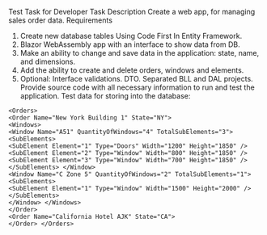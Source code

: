 Test Task for Developer Task Description
Create a web app, for managing sales order data.
Requirements
1. Create new database tables Using Code First In Entity Framework.
2. Blazor WebAssembly app with an interface to show data from DB.
3. Make an ability to change and save data in the application: state, name, and dimensions.
4. Add the ability to create and delete orders, windows and elements.
5. Optional: Interface validations. DTO. Separated BLL and DAL projects.
Provide source code with all necessary information to run and test the application. Test data for storing into the database:

```
<Orders>
<Order Name="New York Building 1" State="NY">
<Windows>
<Window Name="A51" QuantityOfWindows="4" TotalSubElements="3">
<SubElements>
<SubElement Element="1" Type="Doors" Width="1200" Height="1850" /> <SubElement Element="2" Type="Window" Width="800" Height="1850" /> <SubElement Element="3" Type="Window" Width="700" Height="1850" />
</SubElements> </Window>
<Window Name="C Zone 5" QuantityOfWindows="2" TotalSubElements="1"> <SubElements>
<SubElement Element="1" Type="Window" Width="1500" Height="2000" /> </SubElements>
</Window> </Windows>
</Order>
<Order Name="California Hotel AJK" State="CA">
</Order> </Orders>
```